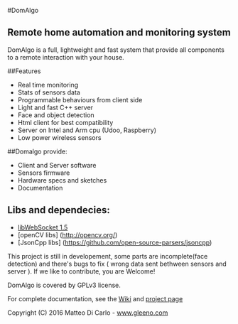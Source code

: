 #DomAlgo
## Remote home automation and monitoring system

DomAlgo is a full, lightweight and fast system that provide all components to a remote interaction with your house.

##Features
  - Real time monitoring
  - Stats of sensors data
  - Programmable behaviours from client side
  - Light and fast C++ server
  - Face and object detection
  - Html client for best compatibility
  - Server on Intel and Arm cpu (Udoo, Raspberry)
  - Low power wireless sensors

##Domalgo provide:
  - Client and Server software
  - Sensors firmware
  - Hardware specs and sketches
  - Documentation

## Libs and dependecies:
  -  [libWebSocket 1.5](https://github.com/warmcat/libwebsockets/commits/v1.7-stable)
  -  [openCV libs] (http://opencv.org/)
  -  [JsonCpp libs] (https://github.com/open-source-parsers/jsoncpp)

This project is still in developement, some parts are incomplete(face detection) and there's bugs to fix ( wrong data sent bethween sensors and server ).
If we like to contribute, you are Welcome!

DomAlgo is covered by GPLv3 license.

For complete documentation, see the [Wiki](https://github.com/Gleeno/DomAlgo/wiki) and [project page](http://gleeno.github.io/DomAlgo)

Copyright (C) 2016 Matteo Di Carlo - www.gleeno.com
